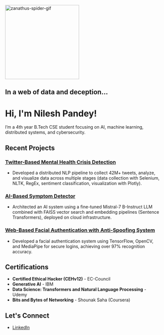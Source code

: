 <img src="https://github.com/user-attachments/assets/f1da963d-bede-4674-8ff1-61460abeea98" alt="zanathus-spider-gif" width="240"/></td>

## <strong>In a web of data and deception...</strong>


# Hi, I'm Nilesh Pandey!

I’m a 4th year B.Tech CSE student focusing on AI, machine learning, distributed systems, and cybersecurity.

## Recent Projects
### [Twitter-Based Mental Health Crisis Detection](https://github.com/nilesh13github/x_data_analysis)
- Developed a distributed NLP pipeline to collect 42M+ tweets, analyze, and visualize data across multiple stages (data collection with Selenium, NLTK, RegEx, sentiment classification, visualization with Plotly).
  
### [AI-Based Symptom Detector](https://github.com/nilesh13github/International_innovation_chellange_2024_vaidyan)
- Architected an AI system using a fine-tuned Mistral-7 B-Instruct LLM combined with FAISS vector search and embedding pipelines (Sentence Transformers), deployed on cloud infrastructure.

### [Web-Based Facial Authentication with Anti-Spoofing System](https://github.com/nilesh13github/Web-Based_Facial_Authentication_System)
- Developed a facial authentication system using TensorFlow, OpenCV, and MediaPipe for secure logins, achieving over 97% recognition accuracy.

##  Certifications
- **Certified Ethical Hacker (CEHv12)** - EC-Council
- **Generative AI** - IBM
- **Data Science: Transformers and Natural Language Processing** - Udemy
- **Bits and Bytes of Networking** - Shounak Saha (Coursera)


## Let's Connect
- [LinkedIn](https://linkedin.com/in/nilesh-pandey-ai-sec/)



